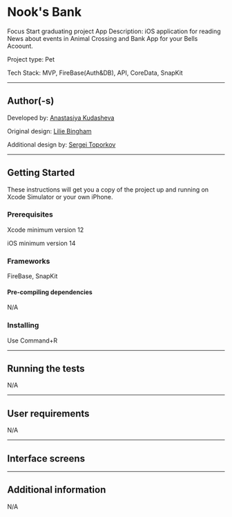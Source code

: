 # Nook's Bank
Focus Start graduating project
App Description: iOS application for reading News about events in Animal Crossing and Bank App for your Bells Acoount.

Project type: Pet

Tech Stack: MVP, FireBase(Auth&DB), API, CoreData, SnapKit
____
## Author(-s)
Developed by: [Anastasiya Kudasheva](https://t.me/anakud)

Original design: [Lilie Bingham](https://www.figma.com/community/file/969056012925031551/Animal-Crossing-Nook-Tunes-for-the-Nookphone)

Additional design by: [Sergei Toporkov](https://t.me/spacemanfromul) 
____
## Getting Started
These instructions will get you a copy of the project up and running on Xcode Simulator or your own iPhone.
### Prerequisites
Xcode minimum version 12

iOS minimum version 14

### Frameworks
FireBase, SnapKit
#### Pre-compiling dependencies
N/A
### Installing
Use Command+R
____
## Running the tests
N/A
____
## User requirements
N/A
____
## Interface screens 



____
## Additional information
N/A
